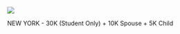 ![](file:///home/case/Downloads/Valores_cursos.png)

NEW YORK - 30K (Student Only) + 10K Spouse + 5K Child 